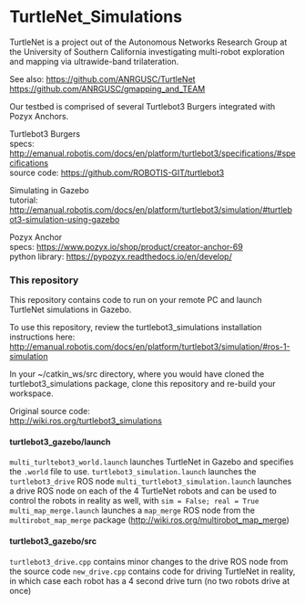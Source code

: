 # TurtleNet_Simulations

TurtleNet is a project out of the Autonomous Networks Research Group at the University of Southern California investigating multi-robot exploration and mapping via ultrawide-band trilateration.

See also: 
https://github.com/ANRGUSC/TurtleNet
https://github.com/ANRGUSC/gmapping_and_TEAM

Our testbed is comprised of several Turtlebot3 Burgers integrated with Pozyx Anchors.

Turtlebot3 Burgers  
specs: http://emanual.robotis.com/docs/en/platform/turtlebot3/specifications/#specifications  
source code: https://github.com/ROBOTIS-GIT/turtlebot3  

Simulating in Gazebo  
tutorial: http://emanual.robotis.com/docs/en/platform/turtlebot3/simulation/#turtlebot3-simulation-using-gazebo  

Pozyx Anchor  
specs: https://www.pozyx.io/shop/product/creator-anchor-69  
python library: https://pypozyx.readthedocs.io/en/develop/  

### This repository

This repository contains code to run on your remote PC and launch TurtleNet simulations in Gazebo.

To use this repository, review the turtlebot3_simulations installation instructions here: http://emanual.robotis.com/docs/en/platform/turtlebot3/simulation/#ros-1-simulation

In your ~/catkin_ws/src directory, where you would have cloned the turtlebot3_simulations package, clone this repository and re-build your workspace.

Original source code:  
http://wiki.ros.org/turtlebot3_simulations  

#### turtlebot3_gazebo/launch
`multi_turltebot3_world.launch` launches TurtleNet in Gazebo and specifies the `.world` file to use.
`turtlebot3_simulation.launch` launches the `turtlebot3_drive` ROS node
`multi_turtlebot3_simulation.launch` launches a drive ROS node on each of the 4 TurtleNet robots and can be used to control the robots in reality as well, with `sim = False; real = True`
`multi_map_merge.launch` launches a `map_merge` ROS node from the `multirobot_map_merge` package (http://wiki.ros.org/multirobot_map_merge)

#### turtlebot3_gazebo/src
`turtlebot3_drive.cpp` contains minor changes to the drive ROS node from the source code
`new_drive.cpp` contains code for driving TurtleNet in reality, in which case each robot has a 4 second drive turn (no two robots drive at once)
